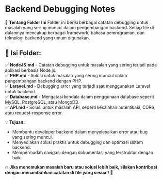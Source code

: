# Backend Debugging Notes

📌 **Tentang Folder Ini**
Folder ini berisi berbagai catatan debugging untuk masalah yang sering muncul dalam pengembangan backend.
Setiap file di dalamnya mencakup berbagai framework, bahasa pemrograman, dan teknologi backend yang umum digunakan.

## 📂 **Isi Folder:**
✅ **NodeJS.md** - Catatan debugging untuk masalah yang sering terjadi pada aplikasi berbasis Node.js.  
✅ **PHP.md** - Solusi untuk masalah yang sering muncul dalam pengembangan backend dengan PHP.  
✅ **Laravel.md** - Debugging error yang terjadi saat menggunakan Laravel untuk backend.  
✅ **Database.md** - Mengatasi kendala dalam penggunaan database seperti MySQL, PostgreSQL, atau MongoDB.  
✅ **API.md** - Solusi untuk masalah API, seperti kesalahan autentikasi, CORS, atau request-response error.  

💡 **Tujuan:**
- Membantu developer backend dalam menyelesaikan error atau bug yang sering muncul.
- Menyediakan solusi praktis untuk debugging dan optimasi sistem backend.
- Mempermudah navigasi dengan dokumentasi yang terstruktur dengan baik.

🔥 **Jika menemukan masalah baru atau solusi lebih baik, silakan kontribusi dengan menambahkan catatan di file yang sesuai!** 🚀
